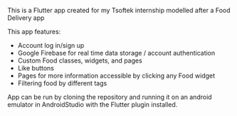 This is a Flutter app created for my Tsoftek internship modelled after a Food Delivery app

This app features:
- Account log in/sign up
- Google Firebase for real time data storage / account authentication
- Custom Food classes, widgets, and pages
- Like buttons
- Pages for more information accessible by clicking any Food widget
- Filtering food by different tags


App can be run by cloning the repository and running it on an android emulator in AndroidStudio with the Flutter plugin installed.
